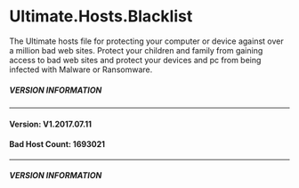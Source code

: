 # Ultimate.Hosts.Blacklist
The Ultimate hosts file for protecting your computer or device against over a million bad web sites. Protect your children and family from gaining access to bad web sites and protect your devices and pc from being infected with Malware or Ransomware.

##### VERSION INFORMATION #
********************************************
#### Version: V1.2017.07.11
#### Bad Host Count: 1693021
********************************************
##### VERSION INFORMATION ##


